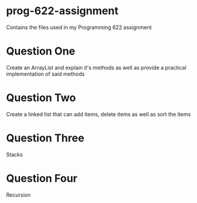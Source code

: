 # prog-622-assignment
Contains the files used in my Programming 622 assignment

# Question One
Create an ArrayList and explain it's methods as well as provide a practical implementation of said methods

# Question Two
Create a linked list that can add items, delete items as well as sort the items

# Question Three
Stacks

# Question Four
Recursion
